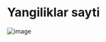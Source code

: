 
# Yangiliklar sayti 

![image](https://user-images.githubusercontent.com/113704620/220523251-dc0c3d7e-78dc-4ff7-b34e-a420230645d0.png)
